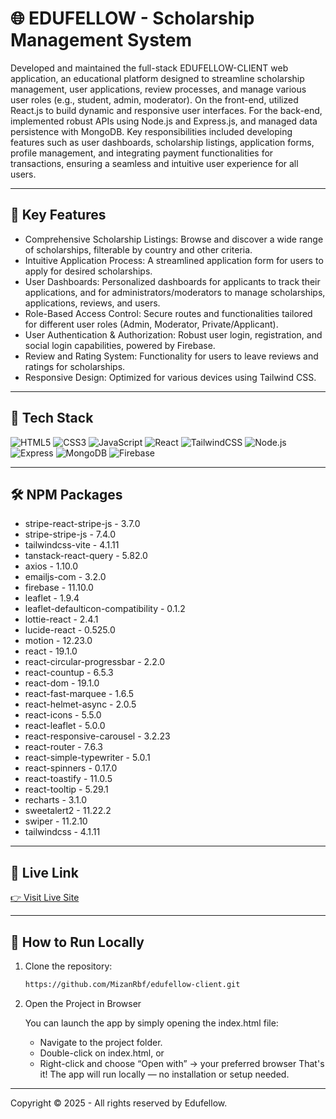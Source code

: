 # 🌐 EDUFELLOW - Scholarship Management System

Developed and maintained the full-stack EDUFELLOW-CLIENT web application, an educational platform designed to streamline scholarship management, user applications, review processes, and manage various user roles (e.g., student, admin, moderator). On the front-end, utilized React.js to build dynamic and responsive user interfaces. For the back-end, implemented robust APIs using Node.js and Express.js, and managed data persistence with MongoDB. Key responsibilities included developing features such as user dashboards, scholarship listings, application forms, profile management, and integrating payment functionalities for transactions, ensuring a seamless and intuitive user experience for all users.

---

## 🔑 Key Features

- Comprehensive Scholarship Listings: Browse and discover a wide range of scholarships, filterable by country and other criteria.
- Intuitive Application Process: A streamlined application form for users to apply for desired scholarships.
- User Dashboards: Personalized dashboards for applicants to track their applications, and for administrators/moderators to manage scholarships, applications, reviews, and users.
- Role-Based Access Control: Secure routes and functionalities tailored for different user roles (Admin, Moderator, Private/Applicant).
- User Authentication & Authorization: Robust user login, registration, and social login capabilities, powered by Firebase.
- Review and Rating System: Functionality for users to leave reviews and ratings for scholarships.
- Responsive Design: Optimized for various devices using Tailwind CSS.
  
---

## 🚀 Tech Stack

![HTML5](https://img.shields.io/badge/-HTML5-E34F26?style=flat-square&logo=html5&logoColor=white)
![CSS3](https://img.shields.io/badge/-CSS3-1572B6?style=flat-square&logo=css3)
![JavaScript](https://img.shields.io/badge/-JavaScript-F7DF1E?style=flat-square&logo=javascript&logoColor=black)
![React](https://img.shields.io/badge/-React-61DAFB?style=flat-square&logo=react&logoColor=black)
![TailwindCSS](https://img.shields.io/badge/-TailwindCSS-38B2AC?style=flat-square&logo=tailwind-css&logoColor=white)
![Node.js](https://img.shields.io/badge/-Node.js-339933?style=flat-square&logo=node.js&logoColor=white)
![Express](https://img.shields.io/badge/-Express.js-000000?style=flat-square&logo=express&logoColor=white)
![MongoDB](https://img.shields.io/badge/-MongoDB-47A248?style=flat-square&logo=mongodb&logoColor=white)
![Firebase](https://img.shields.io/badge/-Firebase-FFCA28?style=flat-square&logo=firebase&logoColor=black)

---

## 🛠️ NPM Packages

- stripe-react-stripe-js - 3.7.0
- stripe-stripe-js - 7.4.0
- tailwindcss-vite - 4.1.11
- tanstack-react-query - 5.82.0
- axios - 1.10.0
- emailjs-com - 3.2.0
- firebase - 11.10.0
- leaflet - 1.9.4
- leaflet-defaulticon-compatibility - 0.1.2
- lottie-react - 2.4.1
- lucide-react - 0.525.0
- motion - 12.23.0
- react - 19.1.0
- react-circular-progressbar - 2.2.0
- react-countup - 6.5.3
- react-dom - 19.1.0
- react-fast-marquee - 1.6.5
- react-helmet-async - 2.0.5
- react-icons - 5.5.0
- react-leaflet - 5.0.0
- react-responsive-carousel - 3.2.23
- react-router - 7.6.3
- react-simple-typewriter - 5.0.1
- react-spinners - 0.17.0
- react-toastify - 11.0.5
- react-tooltip - 5.29.1
- recharts - 3.1.0
- sweetalert2 - 11.22.2
- swiper - 11.2.10
- tailwindcss - 4.1.11

---

## 🔗 Live Link
[👉 Visit Live Site](https://edufellow-client.web.app/)

---

## 🧪 How to Run Locally

1. Clone the repository:
   ```bash
   https://github.com/MizanRbf/edufellow-client.git

2. Open the Project in Browser

   You can launch the app by simply opening the index.html file:
   - Navigate to the project folder.
   - Double-click on index.html, or
   - Right-click and choose “Open with” → your preferred browser
That's it! The app will run locally — no installation or setup needed.

---

Copyright © 2025 - All rights reserved by Edufellow.
